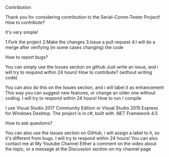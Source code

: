 

Contribution

Thank you for considering contribution to the Serial-Comm-Tester Project! How to contribute?

It's very simple!

1.Fork the project
2.Make the changes
3.Issue a pull request
4.I will do a merge after verifying (in some cases changing) the code

How to report bugs?

You can simply use the Issues section on github Just write an issue, and i will try to respond within 24 hours! How to contribute? (without writing code)

You can also do this on the Issues section, and i will label it as enhancement This way you can suggest new features, or change an older one without coding. I will try to respond within 24 hours! How to run / compile

I use Visual Studio 2017 Community Edition or Visual Studio 2015 Express for Windows Desktop. The project is in c#, built with .NET Framework 4.5

How to ask questions?

You can also use the Issues section on GitHub, i will assign a label to it, so it's different from bugs. I will try to respond within 24 hours! You can also contact me at My Youtube Channel Either a comment on the video about the topic, or a message at the Discussion section on my channel page

